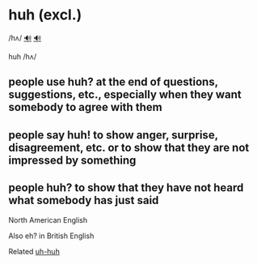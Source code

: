 # huh (excl.)

/hʌ/ [🔊](https://www.oxfordlearnersdictionaries.com/media/english/uk_pron/h/huh/huh__/huh__gb_1.mp3) [🔊](https://www.oxfordlearnersdictionaries.com/media/english/us_pron/h/huh/huh__/huh__us_1_rr.mp3)

huh /hʌ/

## people use huh? at the end of questions, suggestions, etc., especially when they want somebody to agree with them

## people say huh! to show anger, surprise, disagreement, etc. or to show that they are not impressed by something

## people huh? to show that they have not heard what somebody has just said

North American English

Also eh? in British English

Related [uh-huh]()